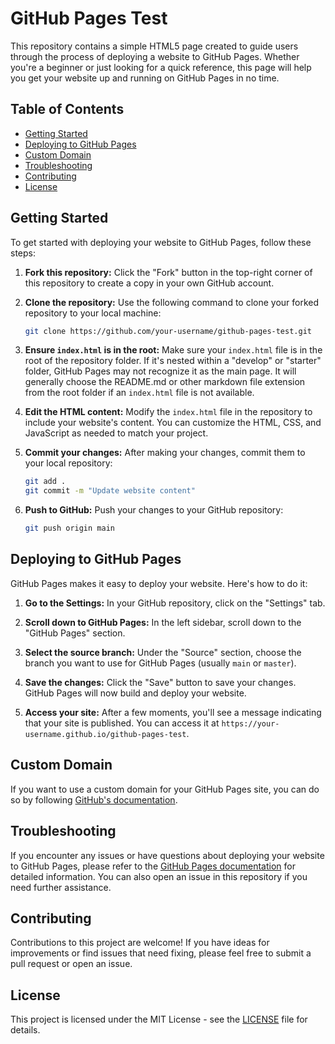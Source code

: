 # GitHub Pages Test

This repository contains a simple HTML5 page created to guide users through the process of deploying a website to GitHub Pages. Whether you're a beginner or just looking for a quick reference, this page will help you get your website up and running on GitHub Pages in no time.

## Table of Contents

- [Getting Started](#getting-started)
- [Deploying to GitHub Pages](#deploying-to-github-pages)
- [Custom Domain](#custom-domain)
- [Troubleshooting](#troubleshooting)
- [Contributing](#contributing)
- [License](#license)

## Getting Started

To get started with deploying your website to GitHub Pages, follow these steps:

1. **Fork this repository:** Click the "Fork" button in the top-right corner of this repository to create a copy in your own GitHub account.

2. **Clone the repository:** Use the following command to clone your forked repository to your local machine:

   ```bash
   git clone https://github.com/your-username/github-pages-test.git
   ```

3. **Ensure `index.html` is in the root:** Make sure your `index.html` file is in the root of the repository folder. If it's nested within a "develop" or "starter" folder, GitHub Pages may not recognize it as the main page. It will generally choose the README.md or other markdown file extension from the root folder if an `index.html` file is not available.

4. **Edit the HTML content:** Modify the `index.html` file in the repository to include your website's content. You can customize the HTML, CSS, and JavaScript as needed to match your project.

5. **Commit your changes:** After making your changes, commit them to your local repository:

   ```bash
   git add .
   git commit -m "Update website content"
   ```

6. **Push to GitHub:** Push your changes to your GitHub repository:

   ```bash
   git push origin main
   ```

## Deploying to GitHub Pages

GitHub Pages makes it easy to deploy your website. Here's how to do it:

1. **Go to the Settings:** In your GitHub repository, click on the "Settings" tab.

2. **Scroll down to GitHub Pages:** In the left sidebar, scroll down to the "GitHub Pages" section.

3. **Select the source branch:** Under the "Source" section, choose the branch you want to use for GitHub Pages (usually `main` or `master`).

4. **Save the changes:** Click the "Save" button to save your changes. GitHub Pages will now build and deploy your website.

5. **Access your site:** After a few moments, you'll see a message indicating that your site is published. You can access it at `https://your-username.github.io/github-pages-test`.

## Custom Domain

If you want to use a custom domain for your GitHub Pages site, you can do so by following [GitHub's documentation](https://docs.github.com/en/pages/configuring-a-custom-domain-for-your-github-pages-site).

## Troubleshooting

If you encounter any issues or have questions about deploying your website to GitHub Pages, please refer to the [GitHub Pages documentation](https://docs.github.com/en/pages) for detailed information. You can also open an issue in this repository if you need further assistance.

## Contributing

Contributions to this project are welcome! If you have ideas for improvements or find issues that need fixing, please feel free to submit a pull request or open an issue.

## License

This project is licensed under the MIT License - see the [LICENSE](LICENSE) file for details.